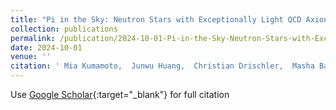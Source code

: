 ```yaml
---
title: "Pi in the Sky: Neutron Stars with Exceptionally Light QCD Axions"
collection: publications
permalink: /publication/2024-10-01-Pi-in-the-Sky-Neutron-Stars-with-Exceptionally-Light-QCD-Axions
date: 2024-10-01
venue: ''
citation: ' Mia Kumamoto,  Junwu Huang,  Christian Drischler,  Masha Baryakhtar,  Sanjay Reddy, &quot;Pi in the Sky: Neutron Stars with Exceptionally Light QCD Axions.&quot; , 2024.'
---
```

Use [Google Scholar](https://scholar.google.com/scholar?q=Pi+in+the+Sky:+Neutron+Stars+with+Exceptionally+Light+QCD+Axions){:target="_blank"} for full citation